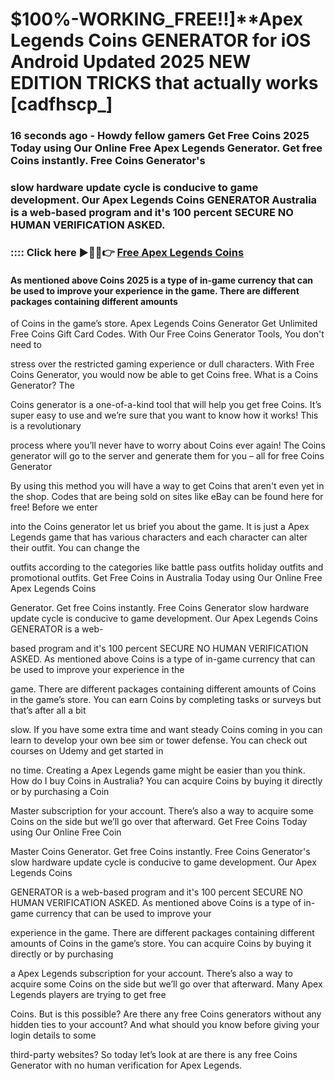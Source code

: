 # $100%-WORKING_FREE!!]**Apex Legends Coins GENERATOR for iOS Android Updated 2025 NEW EDITION TRICKS that actually works [cadfhscp_]

### 16 seconds ago - Howdy fellow gamers Get Free Coins 2025 Today using Our Online Free Apex Legends Generator. Get free Coins instantly. Free Coins Generator's 

### slow hardware update cycle is conducive to game development. Our Apex Legends Coins GENERATOR Australia is a web-based program and it's 100 percent SECURE NO HUMAN VERIFICATION ASKED.



### :::: Click here ►🔴✅👉 <a href="https://lookerstudio.google.com/s/ptMkUu_WONE">Free Apex Legends Coins</a>



#### As mentioned above Coins 2025 is a type of in-game currency that can be used to improve your experience in the game. There are different packages containing different amounts 

of Coins in the game’s store. Apex Legends Coins Generator Get Unlimited Free Coins Gift Card Codes. With Our Free Coins Generator Tools, You don't need to 

stress over the restricted gaming experience or dull characters. With Free Coins Generator, you would now be able to get Coins free. What is a Coins Generator? The 

Coins generator is a one-of-a-kind tool that will help you get free Coins. It’s super easy to use and we’re sure that you want to know how it works! This is a revolutionary 

process where you’ll never have to worry about Coins ever again! The Coins generator will go to the server and generate them for you – all for free Coins Generator 

By using this method you will have a way to get Coins that aren't even yet in the shop. Codes that are being sold on sites like eBay can be found here for free! Before we enter 

into the Coins generator let us brief you about the game. It is just a Apex Legends game that has various characters and each character can alter their outfit. You can change the 

outfits according to the categories like battle pass outfits holiday outfits and promotional outfits. Get Free Coins in Australia Today using Our Online Free Apex Legends Coins 

Generator. Get free Coins instantly. Free Coins Generator slow hardware update cycle is conducive to game development. Our Apex Legends Coins GENERATOR is a web-

based program and it's 100 percent SECURE NO HUMAN VERIFICATION ASKED. As mentioned above Coins is a type of in-game currency that can be used to improve your experience in the 

game. There are different packages containing different amounts of Coins in the game’s store. You can earn Coins by completing tasks or surveys but that’s after all a bit 

slow. If you have some extra time and want steady Coins coming in you can learn to develop your own bee sim or tower defense. You can check out courses on Udemy and get started in 

no time. Creating a Apex Legends game might be easier than you think. How do I buy Coins in Australia? You can acquire Coins by buying it directly or by purchasing a Coin 

Master subscription for your account. There’s also a way to acquire some Coins on the side but we’ll go over that afterward. Get Free Coins Today using Our Online Free Coin 

Master Coins Generator. Get free Coins instantly. Free Coins Generator's slow hardware update cycle is conducive to game development. Our Apex Legends Coins 

GENERATOR is a web-based program and it's 100 percent SECURE NO HUMAN VERIFICATION ASKED. As mentioned above Coins is a type of in-game currency that can be used to improve your 

experience in the game. There are different packages containing different amounts of Coins in the game’s store. You can acquire Coins by buying it directly or by purchasing 

a Apex Legends subscription for your account. There’s also a way to acquire some Coins on the side but we’ll go over that afterward. Many Apex Legends players are trying to get free 

Coins. But is this possible? Are there any free Coins generators without any hidden ties to your account? And what should you know before giving your login details to some 

third-party websites? So today let’s look at are there is any free Coins Generator with no human verification for Apex Legends.


